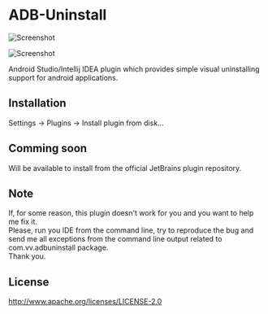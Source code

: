 ADB-Uninstall
=============

![Screenshot](https://f.cloud.github.com/assets/930370/1166455/5710b170-207b-11e3-8f0c-7f1e32ca70fb.png)

![Screenshot](https://f.cloud.github.com/assets/930370/1166454/570ee462-207b-11e3-9739-cf2a5ff6f14e.png)

Android Studio/Intellij IDEA plugin which provides simple visual uninstalling support for android applications.

## Installation
   Settings → Plugins → Install plugin from disk…

## Comming soon
   Will be available to install from the official JetBrains plugin repository.
   
## Note
If, for some reason, this plugin doesn't work for you and you want to help me fix it.<br>
Please, run you IDE from the command line, try to reproduce the bug and send me all exceptions from the command line output related to com.vv.adbuninstall package.<br>
Thank you.

## License
   <http://www.apache.org/licenses/LICENSE-2.0>

    
